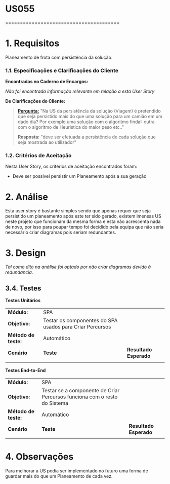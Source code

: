 # US055
=======================================


# 1. Requisitos

Planeamento de frota com persistência da solução.

### 1.1. Especificações e Clarificações do Cliente

**Encontradas no Caderno de Encargos:**
 
 *Não foi encontrada informação relevante em relação a esta User Story*

**De Clarificações do Cliente:**

 >**[Pergunta:](https://moodle.isep.ipp.pt/mod/forum/discuss.php?d=19994)** "Na US da persistência da solução (Viagem) é pretendido que seja persistido mais do que uma solução para um camião em um dado dia? Por exemplo uma solução com o algoritmo findall outra com o algoritmo de Heuristica do maior peso etc.."
>
>**Resposta:** "deve ser efetuada a persistência de cada solução que seja mostrada ao utilizador"


### 1.2. Critérios de Aceitação

Nesta User Story, os critérios de aceitação encontrados foram:

- Deve ser possivel persistir um Planeamento após a sua geração

# 2. Análise

Esta user story é bastante simples sendo que apenas requer que seja persistido um planeamento após este ter sido gerado, existem imensas US neste projeto que funcionam da mesma forma e esta não acrescenta nada de novo, por isso para poupar tempo foi decidido pela equipa que não seria necessário criar diagramas pois seriam redundantes.

# 3. Design

*Tal como dito na análise foi optado por não criar diagramas devido à redundancia.*

## 3.4. Testes

**Testes Unitários**

| | | |
| --- | --- | --- |
| **Módulo:** | SPA |
| **Objetivo:** | Testar os componentes do SPA usados para Criar Percursos |
| **Método de teste:** | Automático |
| **Cenário** | **Teste** | **Resultado Esperado** |
|  |  |  |


**Testes End-to-End**

| | | |
| --- | --- | --- |
| **Módulo:** | SPA |
| **Objetivo:** | Testar se a componente de Criar Percursos funciona com o resto do Sistema  |
| **Método de teste:** | Automático |
| **Cenário** | **Teste** | **Resultado Esperado** |
|  |  |  |


# 4. Observações

Para melhorar a US podia ser implementado no futuro uma forma de guardar mais do que um Planeamento de cada vez.